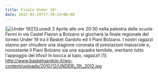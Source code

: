 ```yaml
---
title: Finale Under 19!
date: 2012-03-29T17:39:13+00:00
---
```

\[![](http://www.basketgardolo.it/wp-content/uploads/2010/12/UNDER_19_2012-300x162.jpg "Under 19")\]\[1\]Lunedì 2 Aprile alle ore 20:30 nella palestra delle scuole Fermi in via Castel Flavon a Bolzano si giocherà la finale regionale del torneo Under 19 tra il Basket Gardolo ed il Piani Bolzano. I nostri ragazzi stanno per chiudere una stagione coronata di prestazioni maiuscole e, nonostante il Piani Bolzano sia una squadra temibile, meritano tutto l'appoggio dei tifosi! In bocca al lupo, ragazzi! \[1\]: http://www.basketgardolo.it/wp-content/uploads/2010/12/UNDER\_19\_2012.jpg